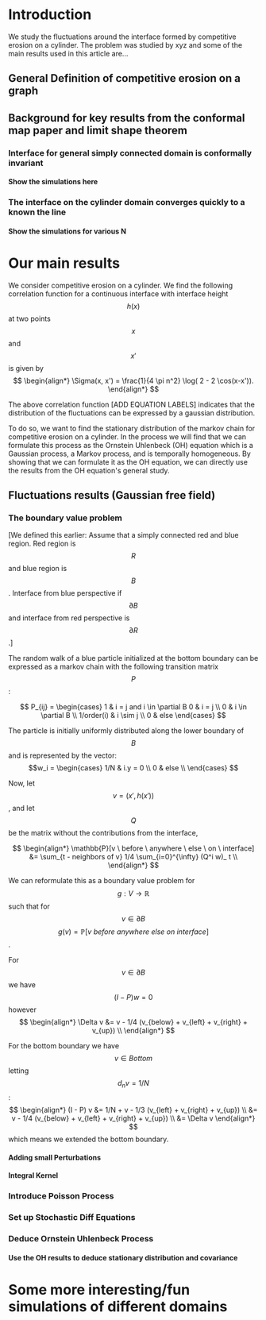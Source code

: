 
# Introduction
We study the fluctuations around the interface formed by competitive erosion on a cylinder.
The problem was studied by xyz and some of the main results used in this article are...

## General Definition of competitive erosion on a graph

## Background for key results from the conformal map paper and limit shape theorem
### Interface for general simply connected domain is conformally invariant
#### Show the simulations here

### The interface on the cylinder domain converges quickly to a known the line
#### Show the simulations for various N

# Our main results
We consider competitive erosion on a cylinder. We find the following correlation function for a continuous interface with interface height $$h(x)$$ at two points $$x$$ and $$x'$$ is given by
$$
\begin{align*}
\Sigma(x, x') = \frac{1}{4 \pi n^2} \log( 2 - 2 \cos(x-x')).
\end{align*}
$$

The above correlation function [ADD EQUATION LABELS] indicates that the distribution of the fluctuations can be expressed by a gaussian distribution.

To do so, we want to find the stationary distribution of the markov chain for competitive erosion on a cylinder.
In the process we will find that we can formulate this process as the Ornstein Uhlenbeck (OH) equation which is a Gaussian process, a Markov process, and is temporally homogeneous. By showing that we can formulate it as the OH equation, we can directly use the results from the OH equation's general study.


## Fluctuations results (Gaussian free field)
### The boundary value problem
[We defined this earlier:
Assume that a simply connected red and blue region. Red region is $$R$$ and blue region is $$B$$. Interface from blue perspective if $$\partial B$$ and interface from red perspective is $$\partial R$$.]

The random walk of a blue particle initialized at the bottom boundary can be expressed as a markov chain with the following transition matrix $$P$$:

$$
P_{ij} =
\begin{cases}
      1 & i = j and i \in \partial B
      0 & i = j \\
      0 & i \in \partial B \\
      1/order(i) & i \sim j \\
      0 & else
   \end{cases}
$$

The particle is initially uniformly distributed along the lower boundary of $$B$$ and is represented by the vector:
$$w_i = \begin{cases}
      1/N & i.y = 0 \\
      0 & else  \\
   \end{cases}
$$

Now, let $$v = (x', h(x'))$$, and let $$Q$$ be the matrix without the contributions from the interface,

$$
\begin{align*}
\mathbb{P}[v \ before \ anywhere \ else \ on \ interface] &= \sum_{t - neighbors of v} 1/4 \sum_{i=0}^{\infty} (Q^i w)_ t \\
\end{align*}
$$

We can reformulate this as a boundary value problem for $$g: V \rightarrow \mathbb{R}$$ such that for $$v \in \partial B$$ $$g(v) = \mathbb{P}[v \ before \ anywhere \ else \ on \ interface]$$.

For $$v \in \partial B$$ we have $$(I - P) w = 0$$ however
$$
\begin{align*}
\Delta v &= v - 1/4 (v_{below} + v_{left} + v_{right} + v_{up}) \\
\end{align*}
$$

For the bottom boundary we have $$v \in Bottom$$ letting $$d_n v = 1/N$$:
$$
\begin{align*}
(I - P) v &= 1/N + v - 1/3 (v_{left} + v_{right} + v_{up}) \\
      &= v - 1/4 (v_{below} + v_{left} + v_{right} + v_{up}) \\
      &= \Delta v
\end{align*}
$$
which means we extended the bottom boundary.

#### Adding small Perturbations
#### Integral Kernel
### Introduce Poisson Process
### Set up Stochastic Diff Equations
### Deduce Ornstein Uhlenbeck Process
#### Use the OH results to deduce stationary distribution and covariance

#  Some more interesting/fun simulations of different domains
